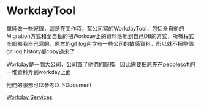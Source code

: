 # WorkdayTool
單純做一些紀錄，這是在工作時，幫公司寫的WorkdayTool，包括全自動的Migration方式和全自動的把Workday上的資料落地到自己DB的方式，所有程式全部都我自己寫的，原本的git log內含有一些公司的敏感資料，所以就不把整個git log history都copy過來了

Workday是一間大公司，公司買了他們的服務，因此需要把原先在peoplesoft的一堆資料弄到workday上面

他們的服務可以參考以下Document

[Workday Services](https://community.workday.com/sites/default/files/file-hosting/productionapi/versions/v31.2/index.html)
